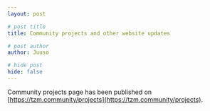 ```yaml
---
layout: post

# post title
title: Community projects and other website updates

# post author
author: Juuso

# hide post
hide: false
---
```


Community projects page has been published on [https://tzm.community/projects](https://tzm.community/projects).

<!--more-->

